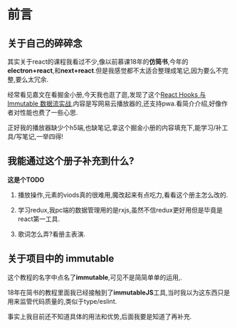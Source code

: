 # 前言

## 关于自己的碎碎念
其实关于react的课程我看过不少,像以前慕课18年的**仿简书**,今年的**electron+react**,和**next+react**.但是我感觉都不太适合整理成笔记,因为要么不完整,要么太冗余.

经常看见嘉文在看掘金小册,今天我也逛了逛,发现了这个[React Hooks 与 Immutable 数据流实战](https://juejin.im/book/5da96626e51d4524ba0fd237),内容是写网易云播放器的,还支持pwa.看简介介绍,好像作者对性能也费了一些心思.

正好我的播放器缺少个h5端,也缺笔记,拿这个掘金小册的内容填充下,能学习/补工具/写笔记,一举四得!

## 我能通过这个册子补充到什么?
**这是个TODO**
1. 播放操作,元素的viods真的很难用,魔改起来有点吃力,看看这个册主怎么改的.

2. 学习redux,我pc端的数据管理用的是rxjs,虽然不信redux更好用但是毕竟是react第一工具.

3. 歌词怎么弄?看册主表演.

## 关于项目中的 immutable
这个教程的名字中点名了**immutable**,可见不是简简单单的运用,.

18年在简书的教程里面我已经接触到了**immutableJS**工具,当时我以为这东西只是用来监管代码质量的,类似于type/eslint.

事实上我目前还不知道具体的用法和优势,后面我要是知道了再补充.